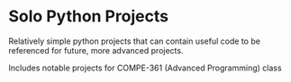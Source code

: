 # Solo Python Projects
Relatively simple python projects that can contain useful code to be referenced for future, more advanced projects.

Includes notable projects for COMPE-361 (Advanced Programming) class
